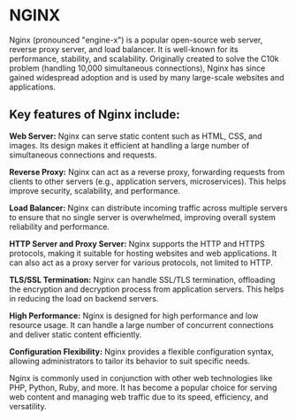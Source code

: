 # NGINX

Nginx (pronounced "engine-x") is a popular open-source web server, reverse proxy server, and load balancer. It is well-known for its performance, stability, and scalability. Originally created to solve the C10k problem (handling 10,000 simultaneous connections), Nginx has since gained widespread adoption and is used by many large-scale websites and applications.

## Key features of Nginx include:

**Web Server:** Nginx can serve static content such as HTML, CSS, and images. Its design makes it efficient at handling a large number of simultaneous connections and requests.

**Reverse Proxy:** Nginx can act as a reverse proxy, forwarding requests from clients to other servers (e.g., application servers, microservices). This helps improve security, scalability, and performance.

**Load Balancer:** Nginx can distribute incoming traffic across multiple servers to ensure that no single server is overwhelmed, improving overall system reliability and performance.

**HTTP Server and Proxy Server:** Nginx supports the HTTP and HTTPS protocols, making it suitable for hosting websites and web applications. It can also act as a proxy server for various protocols, not limited to HTTP.

**TLS/SSL Termination:** Nginx can handle SSL/TLS termination, offloading the encryption and decryption process from application servers. This helps in reducing the load on backend servers.

**High Performance:** Nginx is designed for high performance and low resource usage. It can handle a large number of concurrent connections and deliver static content efficiently.

**Configuration Flexibility:** Nginx provides a flexible configuration syntax, allowing administrators to tailor its behavior to suit specific needs.

Nginx is commonly used in conjunction with other web technologies like PHP, Python, Ruby, and more. It has become a popular choice for serving web content and managing web traffic due to its speed, efficiency, and versatility.